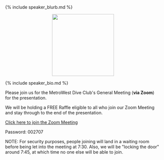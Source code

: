 {% include speaker_blurb.md %}

<p align="center"><img src="images/speaker.jpg" width="200" height="200" /></p>

{% include speaker_bio.md %}

Please join us for the MetroWest Dive Club's General Meeting (**via Zoom**) for
the presentation.

We will be holding a FREE Raffle eligible to all who join our Zoom Meeting and
stay through to the end of the presentation.

[Click here to join the Zoom Meeting](https://zoom.us/j/98757478843)

Password: 002707

NOTE: For security purposes, people joining will land in a waiting
room before being let into the meeting at 7:30. Also, we will be
"locking the door" around 7:45, at which time no one else will be
able to join.
